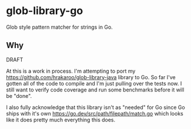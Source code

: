 # glob-library-go

Glob style pattern matcher for strings in Go.

## Why

DRAFT

At this is a work in process.  I'm attempting to port my 
https://github.com/hrakaroo/glob-library-java library
to Go.  So far I've gotten all of the code to compile and I'm just pulling over the
tests now.  I still want to verify code coverage and run some benchmarks before
it will be "done".

I also fully acknowledge that this library isn't as "needed" for Go since Go ships
with it's own https://go.dev/src/path/filepath/match.go which looks like it does
pretty much everything this does.
